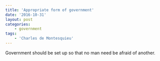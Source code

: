 ```yaml
---
title: 'Appropriate form of government'
date: '2016-10-31'
layout: post
categories:
    - government
tags:
    - 'Charles de Montesquieu'
---
```


Government should be set up so that no man need be afraid of another.